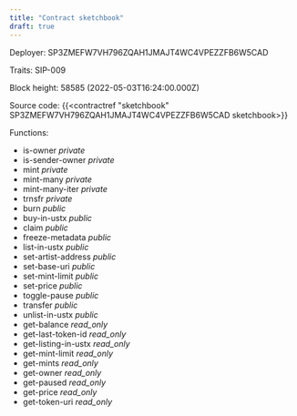```yaml
---
title: "Contract sketchbook"
draft: true
---
```

Deployer: SP3ZMEFW7VH796ZQAH1JMAJT4WC4VPEZZFB6W5CAD

Traits:
SIP-009 



Block height: 58585 (2022-05-03T16:24:00.000Z)

Source code: {{<contractref "sketchbook" SP3ZMEFW7VH796ZQAH1JMAJT4WC4VPEZZFB6W5CAD sketchbook>}}

Functions:

* is-owner _private_
* is-sender-owner _private_
* mint _private_
* mint-many _private_
* mint-many-iter _private_
* trnsfr _private_
* burn _public_
* buy-in-ustx _public_
* claim _public_
* freeze-metadata _public_
* list-in-ustx _public_
* set-artist-address _public_
* set-base-uri _public_
* set-mint-limit _public_
* set-price _public_
* toggle-pause _public_
* transfer _public_
* unlist-in-ustx _public_
* get-balance _read_only_
* get-last-token-id _read_only_
* get-listing-in-ustx _read_only_
* get-mint-limit _read_only_
* get-mints _read_only_
* get-owner _read_only_
* get-paused _read_only_
* get-price _read_only_
* get-token-uri _read_only_
